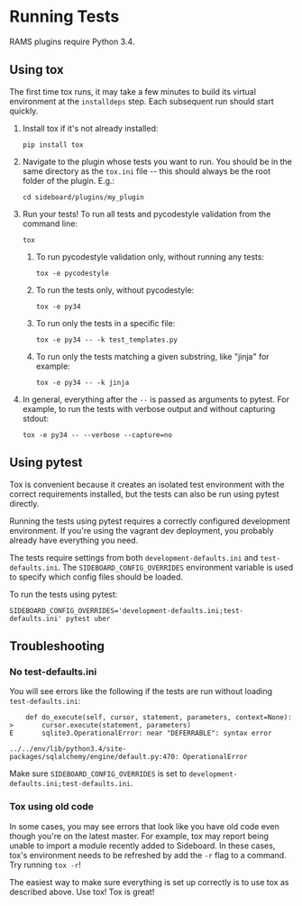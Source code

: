 # Running Tests

RAMS plugins require Python 3.4.


## Using tox

The first time tox runs, it may take a few minutes to build its virtual
environment at the `installdeps` step. Each subsequent run should start quickly.

1. Install tox if it's not already installed:
    ```
    pip install tox
    ```

2. Navigate to the plugin whose tests you want to run. You should be in the same
directory as the `tox.ini` file -- this should always be the root folder of
the plugin. E.g.:
    ```
    cd sideboard/plugins/my_plugin
    ```

3. Run your tests! To run all tests and pycodestyle validation from the command line:
    ```
    tox
    ```

    1. To run pycodestyle validation only, without running any tests:
        ```
        tox -e pycodestyle
        ```

    2. To run the tests only, without pycodestyle:
        ```
        tox -e py34
        ```

    3. To run only the tests in a specific file:
        ```
        tox -e py34 -- -k test_templates.py
        ```

    4. To run only the tests matching a given substring, like "jinja" for example:
        ```
        tox -e py34 -- -k jinja
        ```

4. In general, everything after the `--` is passed as arguments to pytest. For
example, to run the tests with verbose output and without capturing stdout:
    ```
    tox -e py34 -- --verbose --capture=no
    ```


## Using pytest

Tox is convenient because it creates an isolated test environment with the
correct requirements installed, but the tests can also be run using pytest
directly.

Running the tests using pytest requires a correctly configured development
environment. If you're using the vagrant dev deployment, you probably already
have everything you need.

The tests require settings from both `development-defaults.ini` and
`test-defaults.ini`. The `SIDEBOARD_CONFIG_OVERRIDES` environment variable is
used to specify which config files should be loaded.

To run the tests using pytest:
```
SIDEBOARD_CONFIG_OVERRIDES='development-defaults.ini;test-defaults.ini' pytest uber
```


## Troubleshooting
### No test-defaults.ini
You will see errors like the following if the tests are run without loading
`test-defaults.ini`:
```
    def do_execute(self, cursor, statement, parameters, context=None):
>       cursor.execute(statement, parameters)
E       sqlite3.OperationalError: near "DEFERRABLE": syntax error

../../env/lib/python3.4/site-packages/sqlalchemy/engine/default.py:470: OperationalError
```

Make sure `SIDEBOARD_CONFIG_OVERRIDES` is set to
`development-defaults.ini;test-defaults.ini`.

### Tox using old code
In some cases, you may see errors that look like you have old code even though you're on the latest master.
For example, tox may report being unable to import a module recently added to Sideboard. In these cases, tox's
environment needs to be refreshed by add the `-r` flag to a command. Try running `tox -r`!

The easiest way to make sure everything is set up correctly is to use tox as
described above. Use tox! Tox is great!

